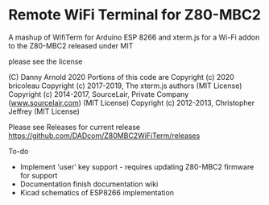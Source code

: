 Remote WiFi Terminal for Z80-MBC2
=================================

A mashup of WifiTerm for Arduino ESP 8266
and xterm.js for a Wi-Fi addon to the Z80-MBC2 
released under MIT

please see the license

 (C) Danny Arnold 2020
 Portions of this code are 
 Copyright (c) 2020 bricoleau
 Copyright (c) 2017-2019, The xterm.js authors (MIT License)
 Copyright (c) 2014-2017, SourceLair, Private Company (www.sourcelair.com) (MIT License)
 Copyright (c) 2012-2013, Christopher Jeffrey (MIT License)

Please see Releases for current release
https://github.com/DADcom/Z80MBC2WiFiTerm/releases


To-do

- Implement 'user' key support - requires updating Z80-MBC2 firmware for support
- Documentation finish documentation wiki
- Kicad schematics of ESP8266 implementation
